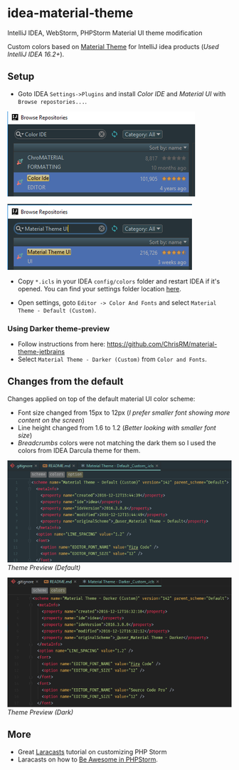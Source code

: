 # idea-material-theme
IntelliJ IDEA, WebStorm, PHPStorm Material UI theme modification

Custom colors based on [Material Theme](http://equinsuocha.io/material-theme/#/default) for IntelliJ idea products (_Used IntelliJ IDEA 16.2+_).

## Setup

* Goto IDEA `Settings->Plugins` and install *Color IDE* and *Material UI* with `Browse repostories...`.

![Color IDE](images/color-ide.png)

![Material UI](images/material-ui.png)

* Copy `*.icls` in your IDEA `config/colors` folder and restart IDEA if it's opened. You can find your settings folder location [here](https://intellij-support.jetbrains.com/hc/en-us/articles/206544519).

* Open settings, goto `Editor -> Color And Fonts` and select `Material Theme - Default (Custom)`.

### Using Darker theme-preview

* Follow instructions from here: https://github.com/ChrisRM/material-theme-jetbrains
* Select `Material Theme - Darker (Custom)` from `Color and Fonts`.

## Changes from the default

Changes applied on top of the default material UI color scheme:

* Font size changed from 15px to 12px (_I prefer smaller font showing more content on the screen_)
* Line height changed from 1.6 to 1.2 (_Better looking with smaller font size_)
* *Breadcrumbs* colors were not matching the dark them so I used the colors from IDEA Darcula theme for them.

![Theme Preview](images/theme-preview.png)  
_Theme Preview (Default)_

![Theme Preview - Dark](images/theme-preview-dark.png)  
_Theme Preview (Dark)_

## More

* Great [Laracasts](https://laracasts.com/series/setup-a-mac-dev-machine-from-scratch/episodes/3) tutorial on customizing PHP Storm
* Laracasts on how to [Be Awesome in PHPStorm](https://laracasts.com/series/how-to-be-awesome-in-phpstorm).